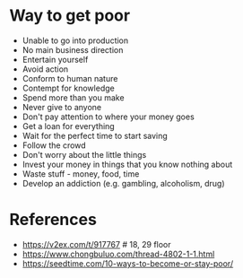 # Way to get poor
- Unable to go into production
- No main business direction
- Entertain yourself
- Avoid action
- Conform to human nature
- Contempt for knowledge
- Spend more than you make
- Never give to anyone
- Don't pay attention to where your money goes
- Get a loan for everything
- Wait for the perfect time to start saving
- Follow the crowd
- Don't worry about the little things
- Invest your money in things that you know nothing about
- Waste stuff - money, food, time
- Develop an addiction (e.g. gambling, alcoholism, drug)

# References
- https://v2ex.com/t/917767 # 18, 29 floor
- https://www.chongbuluo.com/thread-4802-1-1.html
- https://seedtime.com/10-ways-to-become-or-stay-poor/
